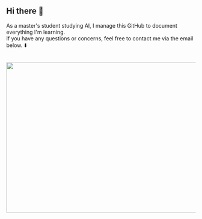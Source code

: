 ## Hi there 👋
As a master's student studying AI, I manage this GitHub to document everything I'm learning.</br>
If you have any questions or concerns, feel free to contact me via the email below. ⬇️</br>
</br>
<div align="center">
  <img src="https://github.com/user-attachments/assets/dc526542-89d6-47fe-9455-b9455c67e893" width="750" height="400"/>
</div>












<!--
**mldlcl2022/mldlcl2022** is a ✨ _special_ ✨ repository because its `README.md` (this file) appears on your GitHub profile.

Here are some ideas to get you started:

- 🔭 I’m currently working on ...
- 🌱 I’m currently learning ...
- 👯 I’m looking to collaborate on ...
- 🤔 I’m looking for help with ...
- 💬 Ask me about ...
- 📫 How to reach me: ...
- 😄 Pronouns: ...
- ⚡ Fun fact: ...
-->
